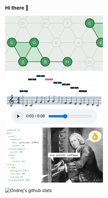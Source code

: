 ### Hi there 👋

[![TonnetzViz](img/tonnetz-viz.png)](https://github.com/cifkao/tonnetz-viz)[![HTML MIDI Player](img/html-midi-player.png)](https://github.com/cifkao/html-midi-player)[![Confugue](img/confugue.png)](https://github.com/cifkao/confugue)

<!--
**cifkao/cifkao** is a ✨ _special_ ✨ repository because its `README.md` (this file) appears on your GitHub profile.

Here are some ideas to get you started:

- 🔭 I’m currently working on ...
- 🌱 I’m currently learning ...
- 👯 I’m looking to collaborate on ...
- 🤔 I’m looking for help with ...
- 💬 Ask me about ...
- 📫 How to reach me: ...
- 😄 Pronouns: ...
- ⚡ Fun fact: ...
-->

![Ondrej's github stats](https://github-readme-stats.vercel.app/api?username=cifkao&show_icons=true)
